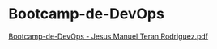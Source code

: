 # Bootcamp-de-DevOps


[Bootcamp-de-DevOps - Jesus Manuel Teran Rodriguez.pdf](https://github.com/user-attachments/files/16180885/Bootcamp-de-DevOps.-.Jesus.Manuel.Teran.Rodriguez.pdf)
